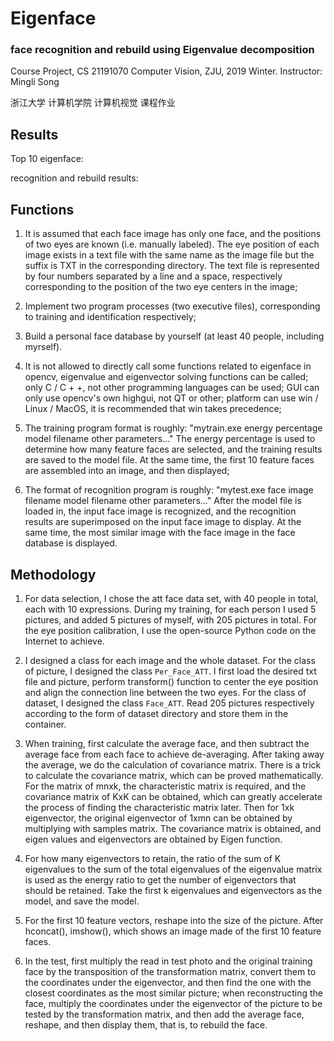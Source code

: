 # Eigenface

### face recognition and rebuild using Eigenvalue decomposition

Course Project, CS 21191070 Computer Vision, ZJU, 2019 Winter. Instructor: Mingli Song

浙江大学 计算机学院 计算机视觉 课程作业



## Results

Top 10 eigenface:



recognition and rebuild results:



## Functions

1. It is assumed that each face image has only one face, and the positions of two eyes are known (i.e. manually labeled). The eye position of each image exists in a text file with the same name as the image file but the suffix is TXT in the corresponding directory. The text file is represented by four numbers separated by a line and a space, respectively corresponding to the position of the two eye centers in the image;

2. Implement two program processes (two executive files), corresponding to training and identification respectively;

3. Build a personal face database by yourself (at least 40 people, including myrself). 

4. It is not allowed to directly call some functions related to eigenface in opencv, eigenvalue and eigenvector solving functions can be called; only C / C + +, not other programming languages can be used; GUI can only use opencv's own highgui, not QT or other; platform can use win / Linux / MacOS, it is recommended that win takes precedence;

5. The training program format is roughly: "mytrain.exe energy percentage model filename other parameters..." The energy percentage is used to determine how many feature faces are selected, and the training results are saved to the model file. At the same time, the first 10 feature faces are assembled into an image, and then displayed;

6. The format of recognition program is roughly: "mytest.exe face image filename model filename other parameters..." After the model file is loaded in, the input face image is recognized, and the recognition results are superimposed on the input face image to display. At the same time, the most similar image with the face image in the face database is displayed.



## Methodology

1. For data selection, I chose the att face data set, with 40 people in total, each with 10 expressions. During my training, for each person I used 5 pictures, and added 5 pictures of myself, with 205 pictures in total. For the eye position calibration, I use the open-source Python code on the Internet to achieve.

2. I designed a class for each image and the whole dataset. For the class of picture, I designed the class `Per_Face_ATT`. I first load the desired txt file and picture, perform transform() function to center the eye position and align the connection line between the two eyes. For the class of dataset, I designed the class `Face_ATT`. Read 205 pictures respectively according to the form of dataset directory and store them in the container.

3. When training, first calculate the average face, and then subtract the average face from each face to achieve de-averaging. After taking away the average, we do the calculation of covariance matrix. There is a trick to calculate the covariance matrix, which can be proved mathematically. For the matrix of mnxk, the characteristic matrix is required, and the covariance matrix of KxK can be obtained, which can greatly accelerate the process of finding the characteristic matrix later. Then for 1xk eigenvector, the original eigenvector of 1xmn can be obtained by multiplying with samples matrix. The covariance matrix is obtained, and eigen values and eigenvectors are obtained by Eigen function.

4. For how many eigenvectors to retain, the ratio of the sum of K eigenvalues to the sum of the total eigenvalues of the eigenvalue matrix is used as the energy ratio to get the number of eigenvectors that should be retained. Take the first k eigenvalues and eigenvectors as the model, and save the model.

5. For the first 10 feature vectors, reshape into the size of the picture. After hconcat(), imshow(), which shows an image made of the first 10 feature faces.

6. In the test, first multiply the read in test photo and the original training face by the transposition of the transformation matrix, convert them to the coordinates under the eigenvector, and then find the one with the closest coordinates as the most similar picture; when reconstructing the face, multiply the coordinates under the eigenvector of the picture to be tested by the transformation matrix, and then add the average face, reshape, and then display them, that is, to rebuild the face.